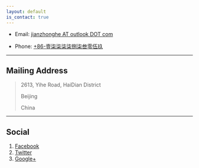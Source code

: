 ```yaml
---
layout: default
is_contact: true
---
```


* Email: [jianzhonghe AT outlook DOT com](mailto:jianzhonghe@outlook.com)

* Phone: [+86-壹柒柒柒柒捌柒叁零伍玖](tel:+86-17777873059)

---

## Mailing Address

> 2613, Yihe Road, HaiDian District
>
> Beijing
>
> China

---

## Social

1. [Facebook](#)
2. [Twitter](#)
3. [Google+](#)
